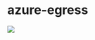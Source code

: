 # azure-egress
<a href="https://azuredeploy.net/
   repository=https://github.com/dstanic-pan/azure-egress"
   target="_blank">
   <img src="http://azuredeploy.net/deploybutton.png"/>
</a>